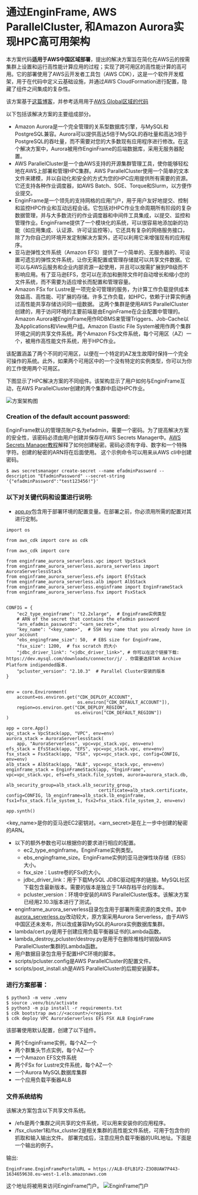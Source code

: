 # 通过EnginFrame, AWS ParallelCluster, 和Amazon Aurora实现HPC高可用架构 

本方案代码**适用于AWS中国区域部署**，提出的解决方案旨在简化在AWS云的按需集群上设置和运行高性能计算应用的过程；实现了跨可用区的高性能计算的高可用。它的部署使用了AWS云开发者工具包（AWS CDK），这是一个软件开发框架，用于在代码中定义云基础设施，并通过AWS CloudFormation进行配置，隐藏了组件之间集成的复杂性。

该方案基于[这篇博客](https://aws.amazon.com/blogs/hpc/highly-available-hpc-infrastructure-on-aws)，并参考适用用于[AWS Global区域的代码](https://github.com/aws-samples/enginframe-aurora-serverless)

以下包括该解决方案的主要组成部分。

- Amazon Aurora是一个完全管理的关系型数据库引擎，与MySQL和PostgreSQL兼容。Aurora可以提供高达5倍于MySQL的吞吐量和高达3倍于PostgreSQL的吞吐量，而不需要对您的大多数现有应用程序进行修改。在这个解决方案中，Aurora被用作EnginFrame的后端数据库，采用无服务器配置。
- AWS ParallelCluster是一个由AWS支持的开源集群管理工具，使你能够轻松地在AWS上部署和管理HPC集群。AWS ParallelCluster使用一个简单的文本文件来建模，并以自动化和安全的方式为您的HPC应用提供所有需要的资源。它还支持各种作业调度器，如AWS Batch、SGE、Torque和Slurm，以方便作业提交。
- EnginFrame是一个领先的支持网格的应用门户，用于用户友好地提交、控制和监控HPC作业和互动远程会话。它包括对HPC作业生命周期所有阶段的复杂数据管理，并与大多数流行的作业调度器和中间件工具集成，以提交、监控和管理作业。EnginFrame提供了一个模块化的系统，可以很容易地添加新的功能（如应用集成、认证源、许可证监控等）。它还具有复杂的网络服务接口，除了为你自己的环境开发定制解决方案外，还可以利用它来增强现有的应用程序。
- 亚马逊弹性文件系统（Amazon EFS）提供了一个简单的、无服务器的、可设置可遗忘的弹性文件系统，让你无需配置或管理存储就可以共享文件数据。它可以与AWS云服务和企业内部资源一起使用，并且可以按需扩展到PB级而不影响应用。有了亚马逊EFS，您可以在添加和删除文件时自动增长和缩小您的文件系统，而不需要为适应增长而配置和管理容量。
- Amazon FSx for Lustre是一项完全可管理的服务，为计算工作负载提供成本效益高、高性能、可扩展的存储。许多工作负载，如HPC，依赖于计算实例通过高性能共享存储访问同一组数据。
这两个集群是使用AWS ParallelCluster创建的，用于访问环境的主要前端是由EnginFrame在企业配置中管理的。Amazon Aurora被EnginFrame用作RDBMS来管理Triggers、Job-Cache以及Applications和View用户组。Amazon Elastic File System被用作两个集群环境之间的共享文件系统。两个Amazon FSx文件系统，每个可用区（AZ）一个，被用作高性能文件系统，用于HPC作业。

该配置涵盖了两个不同的可用区，以便在一个特定的AZ发生故障时保持一个完全可操作的系统。此外，如果两个可用区中的一个没有特定的实例类型，你可以为你的工作使用两个可用区。

下图显示了HPC解决方案的不同组件。该架构显示了用户如何与EnginFrame互动，在AWS ParallelCluster创建的两个集群中启动HPC作业。  

![方案架构图](/ha-hpc-arch.png "方案架构图")

### Creation of the default account password:

EnginFrame默认的管理员账户名为efadmin，需要一个密码。为了提高解决方案的安全性，该密码必须由用户创建并保存在AWS Secrets Manager中。[AWS Secrets Manager教程](https://docs.aws.amazon.com/secretsmanager/latest/userguide/tutorials_basic.html)解释了如何创建秘密。密码必须有字母、数字和一个特殊字符。创建的秘密的ARN将在后面使用。
这个示例命令可以用来从AWS cli中创建密码。 
```
$ aws secretsmanager create-secret --name efadminPassword --description "EfadminPassword" --secret-string '{"efadminPassword":"test123456!"}' 
```

### 以下对关键代码和设置进行说明:

- [app.py](/app.py)包含用于部署环境的配置变量。在部署之前，你必须用所需的配置对其进行定制。
```
import os

from aws_cdk import core as cdk

from aws_cdk import core

from enginframe_aurora_serverless.vpc import VpcStack
from enginframe_aurora_serverless.aurora_serverless import AuroraServerlessStack
from enginframe_aurora_serverless.efs import EfsStack
from enginframe_aurora_serverless.alb import AlbStack
from enginframe_aurora_serverless.enginframe import EnginFrameStack
from enginframe_aurora_serverless.fsx import FsxStack


CONFIG = {
    "ec2_type_enginframe": "t2.2xlarge",  # EnginFrame实例类型
    # ARN of the secret that contains the efadmin password
    "arn_efadmin_password": "<arn_secret>",
    "key_name": "<key_name>",  # SSH key name that you already have in your account
    "ebs_engingframe_size": 50,  # EBS size for EnginFrame,
    "fsx_size": 1200,  # fsx scratch 的大小
    "jdbc_driver_link": "<jdbc_driver_link>", # 你可以在这个链接下载: https://dev.mysql.com/downloads/connector/j/ . 你需要选择TAR Archive Platform indipended版本.
    "pcluster_version": "2.10.3"  # Parallel Cluster安装的版本
}


env = core.Environment(
    account=os.environ.get("CDK_DEPLOY_ACCOUNT",
                           os.environ["CDK_DEFAULT_ACCOUNT"]),
    region=os.environ.get("CDK_DEPLOY_REGION",
                          os.environ["CDK_DEFAULT_REGION"])
)

app = core.App()
vpc_stack = VpcStack(app, "VPC", env=env)
aurora_stack = AuroraServerlessStack(
    app, "AuroraServerless", vpc=vpc_stack.vpc, env=env)
efs_stack = EfsStack(app, "EFS", vpc=vpc_stack.vpc, env=env)
fsx_stack = FsxStack(app, "FSX", vpc=vpc_stack.vpc, config=CONFIG, env=env)
alb_stack = AlbStack(app, "ALB", vpc=vpc_stack.vpc, env=env)
enginframe_stack = EnginFrameStack(app, "EnginFrame", vpc=vpc_stack.vpc, efs=efs_stack.file_system, aurora=aurora_stack.db,
                                   alb_security_group=alb_stack.alb_security_group,
                                   certificate=alb_stack.certificate, config=CONFIG, lb_enginframe=alb_stack.lb_enginframe, fsx1=fsx_stack.file_system_1, fsx2=fsx_stack.file_system_2, env=env)

app.synth()
```
<key_name>是你的亚马逊EC2密钥对。<arn_secret>是在上一步中创建的秘密的ARN。
- 以下的额外参数也可以根据你的要求进行相应的配置。
  - ec2_type_enginframe。EnginFrame实例类型。
  - ebs_engingframe_size。EnginFrame实例的亚马逊弹性块存储（EBS）大小。
  - fsx_size：Lustre卷的FSx的大小。
  - jdbc_driver_link：用于下载MySQL JDBC驱动程序的链接。MySQL社区下载包含最新版本。需要的版本是独立于TAR存档平台的版本。
  - pcluster_version：环境中安装的AWS ParallelCluster版本。该解决方案已经用2.10.3版本进行了测试。
- enginframe_aurora_serverless目录包含用于部署所需资源的类文件。其中[aurora_serverless.py](/enginframe_aurora_serverless/aurora_serverless.py)改动较大，原方案采用Aurora Serverless，由于AWS中国区还未发布，所以改成兼容MySQL的Aurora实例数据库集群。
- lambda/cert.py是用于创建应用负载平衡器证书的Lambda函数。
- lambda_destroy_pcluster/destroy.py是用于在删除堆栈时销毁AWS ParallelCluster集群的Lambda函数。
- 用户数据目录包含用于配置HPC环境的脚本。
- scripts/pcluster.config是AWS ParallelCluster的配置文件。
- scripts/post_install.sh是AWS ParallelCluster的后期安装脚本。

### 进行方案部署：

```
$ python3 -m venv .venv
$ source .venv/bin/activate
$ python3 -m pip install -r requirements.txt
$ cdk bootstrap aws://<account>/<region>
$ cdk deploy VPC AuroraServerless EFS FSX ALB EnginFrame
```
该部署使用默认配置，创建了以下组件。

- 两个EnginFrame实例，每个AZ一个
- 两个群集头节点实例，每个AZ一个
- 一个Amazon EFS文件系统
- 两个FSx for Lustre文件系统，每个AZ一个
- 一个Aurora MySQL数据库集群
- 一个应用负载平衡器ALB
### 文件系统结构
该解决方案包含以下共享文件系统。

- /efs是两个集群之间共享的文件系统，可以用来安装你的应用程序。
- /fsx_cluster1和/fsx_cluster2是相关集群的高性能文件系统，可用于包含你的抓取和输入输出文件。
部署完成后，注意应用负载平衡器的URL地址。下面是一个输出的例子。

输出:
```
EnginFrame.EnginFramePortalURL = https://ALB-EFLB1F2-Z3O8UAW7P443-1634659638.eu-west-1.elb.amazonaws.com
```
这个地址将被用来访问EnginFrame门户。
![EnginFrame门户](/ha-hpc-efportal.png "EnginFrame门户")
